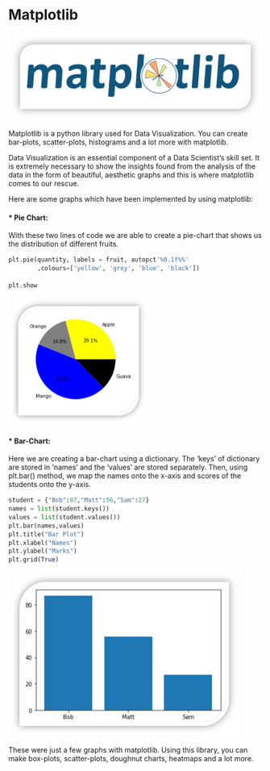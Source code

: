 # Matplotlib

![Matplotlib](https://github.com/Amanyxdav/Matplotlib/blob/main/matplotlib.png)

Matplotlib is a python library used for Data Visualization. You can create bar-plots, scatter-plots, histograms and a lot more with matplotlib.

Data Visualization is an essential component of a Data Scientist’s skill set. It is extremely necessary to show the insights found from the analysis of the data in the form of beautiful, aesthetic graphs and this is where matplotlib comes to our rescue.

Here are some graphs which have been implemented by using matplotlib:

#### * Pie Chart:
With these two lines of code we are able to create a pie-chart that shows us the distribution of different fruits.

```python
plt.pie(quantity, labels = fruit, autopct'%0.1f%%'
        ,colours=['yellow', 'grey', 'blue', 'black'])
        
plt.show
```

![Pie Chart](https://github.com/Amanyxdav/Matplotlib/blob/main/pie_chart_1.png)

#### * Bar-Chart:
Here we are creating a bar-chart using a dictionary. The ‘keys’ of dictionary are stored in ‘names’ and the ‘values’ are stored separately. Then, using plt.bar() method, we map the names onto the x-axis and scores of the students onto the y-axis.

```python
student = {"Bob":87,"Matt":56,"Sam":27} 
names = list(student.keys()) 
values = list(student.values()) 
plt.bar(names,values) 
plt.title("Bar Plot") 
plt.xlabel("Names") 
plt.ylabel("Marks") 
plt.grid(True)
```

![Bar Chart](https://github.com/Amanyxdav/Matplotlib/blob/main/bar_chart.png)

These were just a few graphs with matplotlib. Using this library, you can make box-plots, scatter-plots, doughnut charts, heatmaps and a lot more.

